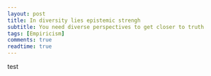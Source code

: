 ```yaml
---
layout: post
title: In diversity lies epistemic strengh
subtitle: You need diverse perspectives to get closer to truth
tags: [Empiricism]
comments: true
readtime: true
---
```

test
